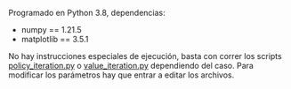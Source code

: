 Programado en Python 3.8, dependencias:

- numpy == 1.21.5
- matplotlib == 3.5.1

No hay instrucciones especiales de ejecución, basta con correr los scripts [policy_iteration.py](./policy_iteration.py) o [value_iteration.py](./value_iteration.py) dependiendo del caso. Para modificar los parámetros hay que entrar a editar los archivos.